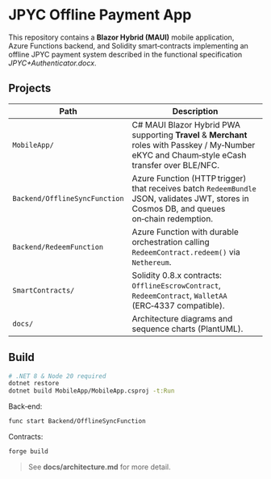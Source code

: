 # JPYC Offline Payment App

This repository contains a **Blazor Hybrid (MAUI)** mobile application, Azure Functions backend, and Solidity smart‑contracts implementing an offline JPYC payment system described in the functional specification _JPYC+Authenticator.docx_.

## Projects

| Path | Description |
|------|-------------|
| `MobileApp/` | C# MAUI Blazor Hybrid PWA supporting **Travel** & **Merchant** roles with Passkey / My‑Number eKYC and Chaum‑style eCash transfer over BLE/NFC. |
| `Backend/OfflineSyncFunction` | Azure Function (HTTP trigger) that receives batch `RedeemBundle` JSON, validates JWT, stores in Cosmos DB, and queues on‑chain redemption. |
| `Backend/RedeemFunction` | Azure Function with durable orchestration calling `RedeemContract.redeem()` via `Nethereum`. |
| `SmartContracts/` | Solidity 0.8.x contracts: `OfflineEscrowContract`, `RedeemContract`, `WalletAA` (ERC‑4337 compatible). |
| `docs/` | Architecture diagrams and sequence charts (PlantUML). |

## Build

```bash
# .NET 8 & Node 20 required
dotnet restore
dotnet build MobileApp/MobileApp.csproj -t:Run
```

Back‑end:

```bash
func start Backend/OfflineSyncFunction
```

Contracts:

```bash
forge build
```

> See **docs/architecture.md** for more detail.